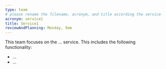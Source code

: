 ```yaml
---
type: team
# please rename the filename, acronym, and title according the service implemented
acronym: service1
title: Service1
reviewAndPlanning: Monday, 9am
---
```


This team focuses on the ... service. This includes the following functionality: 

* ...
* ...